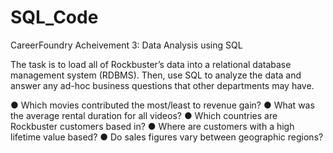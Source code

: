 # SQL_Code

CareerFoundry Acheivement 3: Data Analysis using SQL

The task is to load all of Rockbuster’s data into a relational database management system (RDBMS). Then, use SQL to analyze the data and answer any ad-hoc business questions that other departments may have.


● Which movies contributed the most/least to revenue gain?
● What was the average rental duration for all videos?
● Which countries are Rockbuster customers based in?
● Where are customers with a high lifetime value based?
● Do sales figures vary between geographic regions?
